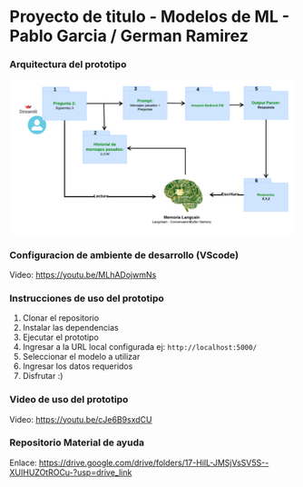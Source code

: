 # Proyecto de titulo - Modelos de ML - Pablo Garcia / German Ramirez 

### Arquitectura del prototipo
<img src="https://github.com/Parciadev/Chatbot-IA-AMAZON-TT2-Modelos/blob/main/Chatbot-ia-amazon-tt2.png">

### Configuracion de ambiente de desarrollo (VScode)
Video: https://youtu.be/MLhADojwmNs

### Instrucciones de uso del prototipo
1. Clonar el repositorio
2. Instalar las dependencias
3. Ejecutar el prototipo
4. Ingresar a la URL local configurada ej: `http://localhost:5000/`
5. Seleccionar el modelo a utilizar
6. Ingresar los datos requeridos
7. Disfrutar :)

### Video de uso del prototipo
Video: https://youtu.be/cJe6B9sxdCU

### Repositorio Material de ayuda
Enlace: https://drive.google.com/drive/folders/17-HilL-JMSjVsSV5S--XUIHUZOtROCu-?usp=drive_link